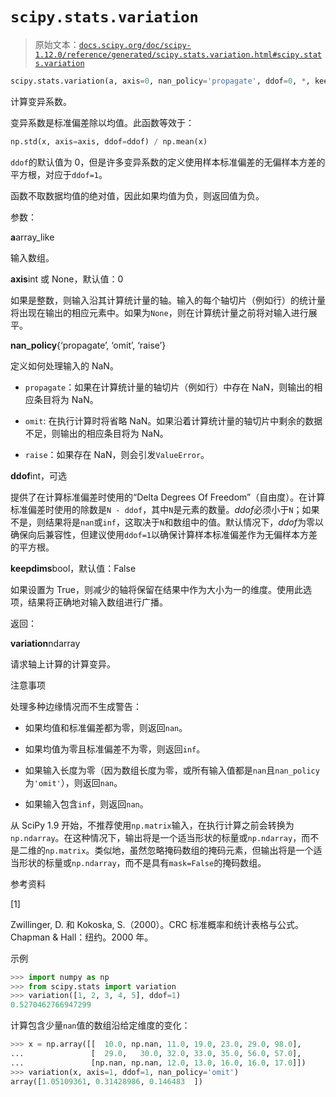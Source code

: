 # `scipy.stats.variation`

> 原始文本：[`docs.scipy.org/doc/scipy-1.12.0/reference/generated/scipy.stats.variation.html#scipy.stats.variation`](https://docs.scipy.org/doc/scipy-1.12.0/reference/generated/scipy.stats.variation.html#scipy.stats.variation)

```py
scipy.stats.variation(a, axis=0, nan_policy='propagate', ddof=0, *, keepdims=False)
```

计算变异系数。

变异系数是标准偏差除以均值。此函数等效于：

```py
np.std(x, axis=axis, ddof=ddof) / np.mean(x) 
```

`ddof`的默认值为 0，但是许多变异系数的定义使用样本标准偏差的无偏样本方差的平方根，对应于`ddof=1`。

函数不取数据均值的绝对值，因此如果均值为负，则返回值为负。

参数：

**a**array_like

输入数组。

**axis**int 或 None，默认值：0

如果是整数，则输入沿其计算统计量的轴。输入的每个轴切片（例如行）的统计量将出现在输出的相应元素中。如果为`None`，则在计算统计量之前将对输入进行展平。

**nan_policy**{‘propagate’, ‘omit’, ‘raise’}

定义如何处理输入的 NaN。

+   `propagate`：如果在计算统计量的轴切片（例如行）中存在 NaN，则输出的相应条目将为 NaN。

+   `omit`: 在执行计算时将省略 NaN。如果沿着计算统计量的轴切片中剩余的数据不足，则输出的相应条目将为 NaN。

+   `raise`：如果存在 NaN，则会引发`ValueError`。

**ddof**int，可选

提供了在计算标准偏差时使用的“Delta Degrees Of Freedom”（自由度）。在计算标准偏差时使用的除数是`N - ddof`，其中`N`是元素的数量。*ddof*必须小于`N`；如果不是，则结果将是`nan`或`inf`，这取决于`N`和数组中的值。默认情况下，*ddof*为零以确保向后兼容性，但建议使用`ddof=1`以确保计算样本标准偏差作为无偏样本方差的平方根。

**keepdims**bool，默认值：False

如果设置为 True，则减少的轴将保留在结果中作为大小为一的维度。使用此选项，结果将正确地对输入数组进行广播。

返回：

**variation**ndarray

请求轴上计算的计算变异。

注意事项

处理多种边缘情况而不生成警告：

+   如果均值和标准偏差都为零，则返回`nan`。

+   如果均值为零且标准偏差不为零，则返回`inf`。

+   如果输入长度为零（因为数组长度为零，或所有输入值都是`nan`且`nan_policy`为`'omit'`），则返回`nan`。

+   如果输入包含`inf`，则返回`nan`。

从 SciPy 1.9 开始，不推荐使用`np.matrix`输入，在执行计算之前会转换为`np.ndarray`。在这种情况下，输出将是一个适当形状的标量或`np.ndarray`，而不是二维的`np.matrix`。类似地，虽然忽略掩码数组的掩码元素，但输出将是一个适当形状的标量或`np.ndarray`，而不是具有`mask=False`的掩码数组。

参考资料

[1]

Zwillinger, D. 和 Kokoska, S.（2000）。CRC 标准概率和统计表格与公式。Chapman & Hall：纽约。2000 年。

示例

```py
>>> import numpy as np
>>> from scipy.stats import variation
>>> variation([1, 2, 3, 4, 5], ddof=1)
0.5270462766947299 
```

计算包含少量`nan`值的数组沿给定维度的变化：

```py
>>> x = np.array([[  10.0, np.nan, 11.0, 19.0, 23.0, 29.0, 98.0],
...               [  29.0,   30.0, 32.0, 33.0, 35.0, 56.0, 57.0],
...               [np.nan, np.nan, 12.0, 13.0, 16.0, 16.0, 17.0]])
>>> variation(x, axis=1, ddof=1, nan_policy='omit')
array([1.05109361, 0.31428986, 0.146483  ]) 
```
